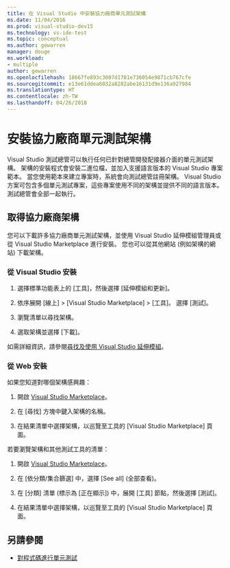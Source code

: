 ```yaml
---
title: 在 Visual Studio 中安裝協力廠商單元測試架構
ms.date: 11/04/2016
ms.prod: visual-studio-dev15
ms.technology: vs-ide-test
ms.topic: conceptual
ms.author: gewarren
manager: douge
ms.workload:
- multiple
author: gewarren
ms.openlocfilehash: 18667fe893c3007d1781e736054e9871cb767cfe
ms.sourcegitcommit: e13e61ddea6032a8282abe16131d9e136a927984
ms.translationtype: HT
ms.contentlocale: zh-TW
ms.lasthandoff: 04/26/2018
---
```

# <a name="install-third-party-unit-test-frameworks"></a>安裝協力廠商單元測試架構

Visual Studio 測試總管可以執行任何已針對總管開發配接器介面的單元測試架構。 架構的安裝程式會安裝二進位檔，並加入支援語言版本的 Visual Studio 專案範本。 當您使用範本來建立專案時，系統會向測試總管註冊架構。 Visual Studio 方案可包含多個單元測試專案，這些專案使用不同的架構並提供不同的語言版本。 測試總管會全部一起執行。

## <a name="acquiring-third-party-frameworks"></a>取得協力廠商架構

您可以下載許多協力廠商單元測試架構，並使用 Visual Studio 延伸模組管理員或從 Visual Studio Marketplace 進行安裝。 您也可以從其他網站 (例如架構的網站) 下載架構。

### <a name="installing-from-visual-studio"></a>從 Visual Studio 安裝

1. 選擇標準功能表上的 [工具]，然後選擇 [延伸模組和更新]。

2. 依序展開 [線上] > [Visual Studio Marketplace] > [工具]。 選擇 [測試]。

3. 瀏覽清單以尋找架構。

4. 選取架構並選擇 [下載]。

如需詳細資訊，請參閱[尋找及使用 Visual Studio 延伸模組](../ide/finding-and-using-visual-studio-extensions.md)。

### <a name="installing-from-the-web"></a>從 Web 安裝

如果您知道對哪個架構感興趣：

1. 開啟 [Visual Studio Marketplace](https://marketplace.visualstudio.com/vs)。

2. 在 [尋找] 方塊中鍵入架構的名稱。

3. 在結果清單中選擇架構，以巡覽至工具的 [Visual Studio Marketplace] 頁面。

若要瀏覽架構和其他測試工具的清單：

1. 開啟 [Visual Studio Marketplace](https://marketplace.visualstudio.com/vs)。

2. 在 [依分類/集合篩選] 中，選擇 [See all] (全部查看)。

3. 在 [分類] 清單 (標示為 [正在顯示]) 中，展開 [工具] 節點，然後選擇 [測試]。

4. 在結果清單中選擇架構，以巡覽至工具的 [Visual Studio Marketplace] 頁面。

## <a name="see-also"></a>另請參閱

- [對程式碼進行單元測試](../test/unit-test-your-code.md)
